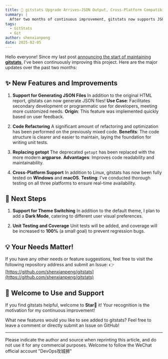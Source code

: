 ```yaml
---
title: 🚀 gitstats Upgrade Arrives—JSON Output, Cross-Platform Compatibility, and Code Refactoring!
summary: |
  After two months of continuous improvement, gitstats now supports JSON output, code refactoring, argparse replacing getopt, and full compatibility with Windows and macOS. Welcome to use and Star support!
tags:
  - GitStats
  - Git
author: shenxianpeng
date: 2025-02-05
---
```


Hello everyone! Since my last post [announcing the start of maintaining **gitstats**](../gitstats/), I've been continuously improving this project. Here are the major updates over the past two months:

## ✨ New Features and Improvements



1. **Support for Generating JSON Files**
   In addition to the original HTML report, gitstats can now generate JSON files!
   **Use Case**: Facilitates secondary development or programmatic use for developers, meeting more customized needs.
   **Origin**: This feature was implemented quickly based on user feedback.

2. **Code Refactoring**
   A significant amount of refactoring and optimization has been performed on the previously mixed code.
   **Benefits**: The code structure is clearer and easier to maintain, laying the foundation for writing unit tests.

3. **Replacing getopt**
   The deprecated `getopt` has been replaced with the more modern **argparse**.
   **Advantages**: Improves code readability and maintainability.

4. **Cross-Platform Support**
   In addition to Linux, gitstats has now been fully tested on **Windows** and **macOS**.
   **Testing**: I've conducted thorough testing on all three platforms to ensure real-time availability.

## 📅 Next Steps

1. **Support for Theme Switching**
   In addition to the default theme, I plan to add a **Dark Mode**, catering to different user visual preferences.

2. **Unit Testing and Coverage**
   Unit tests will be added, and coverage will be increased to **100%** (a small goal) to prevent regression bugs.

## 💡 Your Needs Matter!

If you have any other needs or feature suggestions, feel free to visit the following repository address and submit an Issue: 👉 [https://github.com/shenxianpeng/gitstats](https://github.com/shenxianpeng/gitstats)

## 🌟 Welcome to Use and Support

If you find gitstats helpful, welcome to **Star🌟** it! Your recognition is the motivation for my continuous improvement!

What new features would you like to see added to gitstats?  Feel free to leave a comment or directly submit an Issue on GitHub!

---

Please indicate the author and source when reprinting this article, and do not use it for any commercial purposes. Welcome to follow the WeChat official account "DevOps攻城狮"